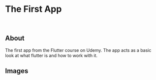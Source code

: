 # The First App 
<br  />

## About
The first app from the Flutter course on Udemy.
The app acts as a basic look at what flutter is and how to work with it.

## Images
